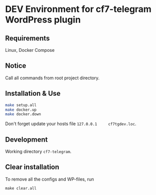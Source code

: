 # DEV Environment for cf7-telegram WordPress plugin

## Requirements
Linux, Docker Compose

## Notice
Call all commands from root project directory.

## Installation & Use

```bash
make setup.all
make docker.up
make docker.down
```

Don't forget update your hosts file
`127.0.0.1     cf7tgdev.loc`.

## Development
Working directory `cf7-telegram`.

## Clear installation

To remove all the configs and WP-files, run

`make clear.all`
